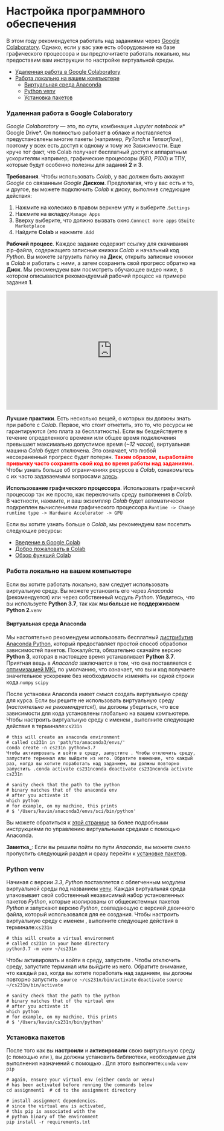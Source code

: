 <!--
.. title: Настройка программного обеспечения 
.. slug: software-setup
.. date: 2025-03-01 19:42:16 UTC+03:00
.. tags: 
.. category: 
.. link: 
.. description: 
.. type: text
.. has_math: true
-->

# Настройка программного обеспечения  
  
В этом году рекомендуется работать над заданиями через [Google Colaboratory](https://colab.research.google.com/). Однако, если у вас уже есть оборудование на базе графического процессора и вы предпочитаете работать локально, мы предоставим вам инструкции по настройке виртуальной среды.
- [Удаленная работа в Google Colaboratory]()
- [Работа локально на вашем компьютере]()
    - [Виртуальная среда Anaconda]()
    - [Python venv]()
    - [Установка пакетов]()
  
  
### Удаленная работа в Google Colaboratory  
  
*Google Colaboratory* — это, по сути, комбинация *Jupyter notebook* и* Google Drive*. Он полностью работает в облаке и поставляется предустановлены многие пакеты (например, *PyTorch* и *Tensorflow*), поэтому у всех есть доступ к одному и тому же Зависимости. Еще круче тот факт, что Colab получает бесплатный доступ к аппаратным ускорителям например, графические процессоры (*K80*, *P100*) и ТПУ, которые будут особенно полезны для заданий **2** и **3**.  
  
__Требования__. Чтобы использовать *Colab*, у вас должен быть аккаунт *Google* со связанным *Google* **Диском**. Предполагая, что у вас есть и то, и другое, вы можете подключить *Colab* к диску, выполнив следующие действия:

1. Нажмите на колесико в правом верхнем углу и выберите .`Settings`
2. Нажмите на вкладку.`Manage Apps`
3. Вверху выберите, что должно вызвать окно.`Connect more apps` `GSuite Marketplace`
4. Найдите __Colab__ и нажмите .`Add`  
 

__Рабочий процесс__. Каждое задание содержит ссылку для скачивания zip-файла, содержащего записные книжки *Colab* и начальный код *Python*. Вы можете загрузить папку на **Диск**, открыть записные книжки в *Colab* и работать с ними, а затем сохранить свой прогресс обратно на **Диск**. Мы рекомендуем вам посмотреть обучающее видео ниже, в котором описывается рекомендуемый рабочий процесс на примере задания **1**.  
  
<iframe style="display: block; margin: auto;" width="560" height="315" src="https://www.youtube.com/embed/DsGd2e9JNH4" title="YouTube video player" frameborder="0" allow="accelerometer; autoplay; clipboard-write; encrypted-media; gyroscope; picture-in-picture" allowfullscreen></iframe>    
    
__Лучшие практики__. Есть несколько вещей, о которых вы должны знать при работе с *Colab*. Первое, что стоит отметить, это то, что ресурсы не гарантируются (это плата за бесплатность). Если вы бездействуете в течение определенного времени или общее время подключения превышает максимально допустимое время (*~12 часов*), виртуальная машина *Colab* будет отключена. Это означает, что любой несохраненный прогресс будет потерян. <font color="red"><strong> Таким образом, выработайте привычку часто сохранять свой код во время работы над заданиями. </strong></font> Чтобы узнать больше об ограничениях ресурсов в *Colab*, ознакомьтесь с их часто задаваемыми вопросами [здесь](https://research.google.com/colaboratory/faq.html).

__Использование графического процессора__. Использовать графический процессор так же просто, как переключить среду выполнения в *Colab*. В частности, нажмите, и ваш экземпляр *Colab* будет автоматически подкреплен вычислениями графического процессора.`Runtime -> Change runtime type -> Hardware Accelerator -> GPU`  
  
Если вы хотите узнать больше о *Colab*, мы рекомендуем вам посетить следующие ресурсы:
- [Введение в Google Colab](https://www.youtube.com/watch?v=inN8seMm7UI)
- [Добро пожаловать в Colab](https://colab.research.google.com/notebooks/intro.ipynb)
- [Обзор функций Colab](https://colab.research.google.com/notebooks/basic_features_overview.ipynb)  
  

### Работа локально на вашем компьютере  
  
Если вы хотите работать локально, вам следует использовать виртуальную среду. Вы можете установить его через *Anaconda* (рекомендуется) или через собственный модуль *Python*. Убедитесь, что вы используете **Python 3.7**, так как __мы больше не поддерживаем Python 2__.`venv`  
  
#### Виртуальная среда Anaconda
Мы настоятельно рекомендуем использовать бесплатный [дистрибутив Anaconda Python](https://www.anaconda.com/download/), который предоставляет простой способ обработки зависимостей пакетов. Пожалуйста, обязательно скачайте версию **Python 3**, которая в настоящее время устанавливает **Python 3.7**. Приятная вещь в *Anaconda* заключается в том, что она поставляется с [оптимизацией MKL](https://docs.anaconda.com/mkl-optimizations/) по умолчанию, что означает, что вы и код получаете значительное ускорение без необходимости изменять ни одной строки кода.`numpy` `scipy`

После установки Anaconda имеет смысл создать виртуальную среду для курса. Если вы решите не использовать виртуальную среду (*настоятельно не рекомендуется!*), вы должны убедиться, что все зависимости для кода установлены глобально на вашем компьютере. Чтобы настроить виртуальную среду с именем , выполните следующие действия в терминале:`cs231n`  
  
```
# this will create an anaconda environment
# called cs231n in 'path/to/anaconda3/envs/'
conda create -n cs231n python=3.7
Чтобы активировать и войти в среду, запустите . Чтобы отключить среду, запустите терминал или выйдите из него. Обратите внимание, что каждый раз, когда вы хотите поработать над заданием, вы должны повторно запустить .conda activate cs231nconda deactivate cs231nconda activate cs231n

# sanity check that the path to the python
# binary matches that of the anaconda env
# after you activate it
which python
# for example, on my machine, this prints
# $ '/Users/kevin/anaconda3/envs/sci/bin/python'
``` 
  
  
Вы можете обратиться к [этой странице](https://docs.conda.io/projects/conda/en/latest/user-guide/tasks/manage-environments.html) за более подробными инструкциями по управлению виртуальными средами с помощью Anaconda.  
  
__Заметка___: Если вы решили пойти по пути *Anaconda*, вы можете смело пропустить следующий раздел и сразу перейти к [установке пакетов](https://cs231n.github.io/setup-instructions/#installing-packages).  
  
### Python venv  
  
Начиная с версии *3.3*, *Python* поставляется с облегченным модулем виртуальной среды под названием [venv](https://docs.python.org/3/library/venv.html). Каждая виртуальная среда упаковывает свой собственный независимый набор установленных пакетов *Python*, которые изолированы от общесистемных пакетов *Python* и запускают версию *Python*, совпадающую с версией двоичного файла, который использовался для ее создания. Чтобы настроить виртуальную среду с именем , выполните следующие действия в терминале:`cs231n`  
  
 
```
# this will create a virtual environment
# called cs231n in your home directory
python3.7 -m venv ~/cs231n
``` 
  
  
Чтобы активировать и войти в среду, запустите . Чтобы отключить среду, запустите терминал или выйдите из него. Обратите внимание, что каждый раз, когда вы хотите поработать над заданием, вы должны повторно запустить .`source ~/cs231n/bin/activate` `deactivate` `source ~/cs231n/bin/activate`  
  
```
# sanity check that the path to the python
# binary matches that of the virtual env
# after you activate it
which python
# for example, on my machine, this prints
# $ '/Users/kevin/cs231n/bin/python'
```
  
  
### Установка пакетов  
  
После того как вы __настроили__ и __активировали__ свою виртуальную среду (с помощью или ), вы должны установить библиотеки, необходимые для выполнения назначений с помощью . Для этого выполните:`conda` `venv` `pip`
  
  
```
# again, ensure your virtual env (either conda or venv)
# has been activated before running the commands below
cd assignment1  # cd to the assignment directory

# install assignment dependencies.
# since the virtual env is activated,
# this pip is associated with the
# python binary of the environment
pip install -r requirements.txt  
```